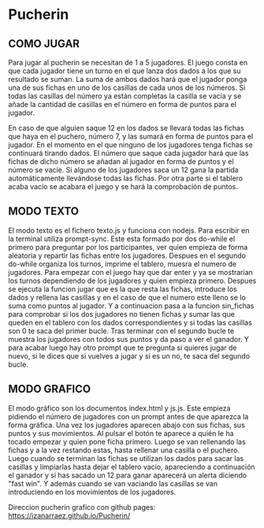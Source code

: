 # Pucherin
COMO JUGAR
------------
Para jugar al pucherin se necesitan de 1 a 5 jugadores. El juego consta en que cada jugador tiene un turno en el que lanza dos dados a los que su resultado se suman. La 
suma de ambos dados hará que el jugador ponga una de sus fichas en uno de los casillas de cada unos de los números. Si todas las casillas del número ya están completas 
la casilla se vacía y se añade la cantidad de casillas en el número en forma de puntos para el jugador.

En caso de que alguien saque 12 en los dados se llevará todas las fichas que haya en el puchero, número 7, y las sumará en forma de puntos para el jugador.
En el momento en el que ninguno de los jugadores tenga fichas se continuará tirando dados. El número que saque cada jugador hará que las fichas de dicho número se añadan 
al jugador en forma de puntos y el número se vacíe. Si alguno de los jugadores saca un 12 gana la partida automáticamente llevándose todas las fichas. Por otra parte si 
el tablero acaba vacío se acabara el juego y se hará la comprobación de puntos. 

MODO TEXTO
------------
El modo texto es el fichero texto.js y funciona con nodejs. Para escribir en la terminal utiliza prompt-sync.
Este esta formado por dos do-while el primero para preguntar por los participantes, ver quien empieza de forma aleatoria y repartir las fichas entre los jugadores.
Despues en el segundo do-while organiza los turnos, imprime el tablero, muesra el numero de jugadores. Para empezar con el juego hay que dar enter y ya se mostrarian 
los turnos dependiendo de los jugadores y quien empieza primero. Despues se ejecuta la funcion jugar que es la que resta las fichas, introduce los dados y rellena las
casillas y en el caso de que el numero este lleno se lo suma como puntos al jugador. Y a continuacion pasa a la funcion sin_fichas para comprobar si los dos jugadores 
no tienen fichas y sumar las que queden en el tablero con los dados correspondientes y si  todas las casillas son 0 te saca del primer bucle.
Tras terminar con el segundo bucle te muestra los jugadores con todos sus puntos y da paso a ver el ganador.
Y para acabar luego hay otro prompt que te pregunta si quieres jugar de nuevo, si le dices que si vuelves a jugar y si es un no, te saca del segundo bucle.

MODO GRAFICO
------------
El modo gráfico son los documentos index.html y js.js. Este empieza pidiendo el número de jugadores con un prompt antes de que aparezca la forma gráfica. Una vez 
los jugadores aparecen abajo con sus fichas, sus puntos y sus movimientos. Al pulsar el botón te aparece a quién le ha tocado empezar y quien pone ficha primero. Luego 
se van rellenando las fichas y a la vez restando estas, hasta rellenar una casilla o el puchero. Luego cuando se terminan las fichas se utilizan los dados para sacar las 
casillas y limpiarlas hasta dejar el tablero vacío, apareciendo a continuación el ganador y si has sacado un 12 para ganar aparecerá un alerta diciendo "fast win". Y 
además cuando se van vaciando las casillas se van introduciendo en los movimientos de los jugadores.

Direccion pucherin grafico con github pages:
https://izanarraez.github.io/Pucherin/
